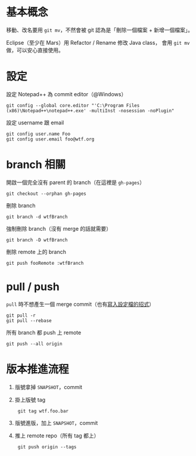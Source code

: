 基本概念
========

移動、改名要用 `git mv`，不然會被 git 認為是「刪除一個檔案 + 新增一個檔案」。

Eclipse（至少在 Mars）用 Refactor / Rename 修改 Java class，
會用 `git mv` 做，可以安心直接使用。


設定
====

設定 Notepad++ 為 commit editor（@Windows）

	git config --global core.editor "'C:\Program Files (x86)\Notepad++\notepad++.exe' -multiInst -nosession -noPlugin"


設定 username 跟 email

	git config user.name Foo
	git config user.email foo@wtf.org


branch 相關
===========

開啟一個完全沒有 parent 的 branch（在這裡是 `gh-pages`）

	git checkout --orphan gh-pages


刪除 branch

	git branch -d wtfBranch


強制刪除 branch（沒有 merge 的話就需要）

	git branch -D wtfBranch


刪除 remote 上的 branch

	git push fooRemote :wtfBranch


pull / push
===========

`pull` 時不想產生一個 merge commit（也有[寫入設定檔的招式](http://ihower.tw/blog/archives/3843)）

	git pull -r
	git pull --rebase


所有 branch 都 push 上 remote

	git push --all origin


版本推進流程
============

1. 版號拿掉 `SNAPSHOT`，commit
1. 掛上版號 tag

		git tag wtf.foo.bar

1. 版號進版，加上 `SNAPSHOT`，commit
1. 推上 remote repo（所有 tag 都上）

		git push origin --tags

